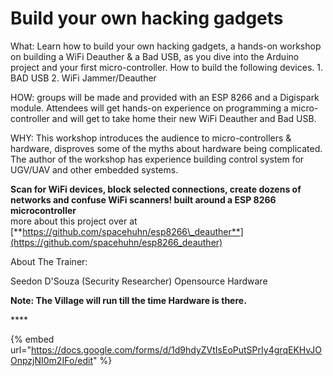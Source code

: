 # Build your own hacking gadgets

What: Learn how to build your own hacking gadgets, a hands-on workshop on building a WiFi Deauther & a Bad USB, as you dive into the Arduino project and your first micro-controller. How to build the following devices. 1. BAD USB 2. WiFi Jammer/Deauther

HOW: groups will be made and provided with an ESP 8266 and a Digispark module. Attendees will get hands-on experience on programming a micro-controller and will get to take home their new WiFi Deauther and Bad USB.

WHY: This workshop introduces the audience to micro-controllers & hardware, disproves some of the myths about hardware being complicated. The author of the workshop has experience building control system for UGV/UAV and other embedded systems.

**Scan for WiFi devices, block selected connections, create dozens of networks and confuse WiFi scanners! built around a ESP 8266 microcontroller**  
more about this project over at [**https://github.com/spacehuhn/esp8266\_deauther**](https://github.com/spacehuhn/esp8266_deauther)

About The Trainer: 

Seedon D'Souza \(Security Researcher\) Opensource Hardware

**Note: The Village will run till the time Hardware is there.**

\*\*\*\*

{% embed url="https://docs.google.com/forms/d/1d9hdyZVtIsEoPutSPrIy4grqEKHvJOOnpzjNI0m2IFo/edit" %}



